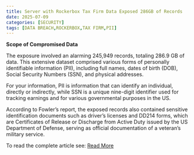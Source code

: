 ```yaml
---
title: Server with Rockerbox Tax Firm Data Exposed 286GB of Records
date: 2025-07-09
categories: [SECURITY]
tags: [DATA BREACH,ROCKERBOX,TAX FIRM,PII]
---
```


**Scope of Compromised Data**

The exposure involved an alarming 245,949 records, totaling 286.9 GB of data. This extensive dataset comprised various forms of personally identifiable information (PII), including full names, dates of birth (DOB), Social Security Numbers (SSN), and physical addresses.

For your information, PII is information that can identify an individual, directly or indirectly, while SSN is a unique nine-digit identifier used for tracking earnings and for various governmental purposes in the US.

According to Fowler’s report, the exposed records also contained sensitive identification documents such as driver’s licenses and DD214 forms, which are Certificates of Release or Discharge from Active Duty issued by the US Department of Defense, serving as official documentation of a veteran’s military service.

To read the complete article see:
[Read More](https://hackread.com/rockerbox-server-tax-firm-exposed-sensitive-records/) 
